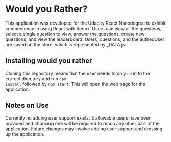 # Would you Rather?

This application was developed for the Udacity React Nanodegree to exhibit compentency in using React with Redux. Users can view all the questions, select a single question to view, answer the questions, create new questions, and view the leaderboard. Users, questions, and the authedUser are saved on the store, which is represented by _DATA.js. 

## Installing would you rather

Cloning this repository means that the user needs to only `cd` in to the correct directory and run <code>npm install</code> followed by <code>npm start</code>. This will open the web page for the application.

## Notes on Use

Currently no adding user support exists. 3 allowable users have been provided and choosing one will be required to reach any other part of the application. Future changes may involve adding user support and dressing up the application.